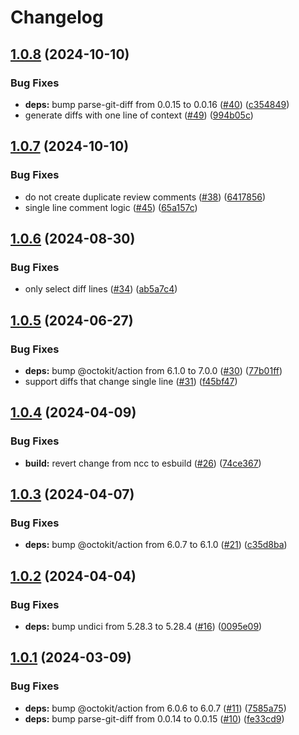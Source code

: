 # Changelog

## [1.0.8](https://github.com/parkerbxyz/suggest-changes/compare/v1.0.7...v1.0.8) (2024-10-10)


### Bug Fixes

* **deps:** bump parse-git-diff from 0.0.15 to 0.0.16 ([#40](https://github.com/parkerbxyz/suggest-changes/issues/40)) ([c354849](https://github.com/parkerbxyz/suggest-changes/commit/c35484939d5468a93d4c281bff5fa1e67a8339ec))
* generate diffs with one line of context ([#49](https://github.com/parkerbxyz/suggest-changes/issues/49)) ([994b05c](https://github.com/parkerbxyz/suggest-changes/commit/994b05c86015100c4eda318cb65edfad5dfc381c))

## [1.0.7](https://github.com/parkerbxyz/suggest-changes/compare/v1.0.6...v1.0.7) (2024-10-10)


### Bug Fixes

* do not create duplicate review comments ([#38](https://github.com/parkerbxyz/suggest-changes/issues/38)) ([6417856](https://github.com/parkerbxyz/suggest-changes/commit/6417856286dbc2a7fea6ec6d01744762e6bd9b5f))
* single line comment logic ([#45](https://github.com/parkerbxyz/suggest-changes/issues/45)) ([65a157c](https://github.com/parkerbxyz/suggest-changes/commit/65a157c51fe70f67e0e3b509f54731d495119987))

## [1.0.6](https://github.com/parkerbxyz/suggest-changes/compare/v1.0.5...v1.0.6) (2024-08-30)


### Bug Fixes

* only select diff lines ([#34](https://github.com/parkerbxyz/suggest-changes/issues/34)) ([ab5a7c4](https://github.com/parkerbxyz/suggest-changes/commit/ab5a7c493c9cd0fd803fc03b7dbb0b46f0fac814))

## [1.0.5](https://github.com/parkerbxyz/suggest-changes/compare/v1.0.4...v1.0.5) (2024-06-27)


### Bug Fixes

* **deps:** bump @octokit/action from 6.1.0 to 7.0.0 ([#30](https://github.com/parkerbxyz/suggest-changes/issues/30)) ([77b01ff](https://github.com/parkerbxyz/suggest-changes/commit/77b01ff6a926cf69c20028f148abee77d78090f4))
* support diffs that change single line ([#31](https://github.com/parkerbxyz/suggest-changes/issues/31)) ([f45bf47](https://github.com/parkerbxyz/suggest-changes/commit/f45bf47bb83a2b96a4fe053751de48719e3cec37))

## [1.0.4](https://github.com/parkerbxyz/suggest-changes/compare/v1.0.3...v1.0.4) (2024-04-09)


### Bug Fixes

* **build:** revert change from ncc to esbuild ([#26](https://github.com/parkerbxyz/suggest-changes/issues/26)) ([74ce367](https://github.com/parkerbxyz/suggest-changes/commit/74ce367024c362b52830e597181144172a4c6b97))

## [1.0.3](https://github.com/parkerbxyz/suggest-changes/compare/v1.0.2...v1.0.3) (2024-04-07)


### Bug Fixes

* **deps:** bump @octokit/action from 6.0.7 to 6.1.0 ([#21](https://github.com/parkerbxyz/suggest-changes/issues/21)) ([c35d8ba](https://github.com/parkerbxyz/suggest-changes/commit/c35d8ba468a10051e523f4382e5706beac22fd33))

## [1.0.2](https://github.com/parkerbxyz/suggest-changes/compare/v1.0.1...v1.0.2) (2024-04-04)


### Bug Fixes

* **deps:** bump undici from 5.28.3 to 5.28.4 ([#16](https://github.com/parkerbxyz/suggest-changes/issues/16)) ([0095e09](https://github.com/parkerbxyz/suggest-changes/commit/0095e0925aae1f8c355dc7bb679235a6eba8db04))

## [1.0.1](https://github.com/parkerbxyz/suggest-changes/compare/v1.0.0...v1.0.1) (2024-03-09)


### Bug Fixes

* **deps:** bump @octokit/action from 6.0.6 to 6.0.7 ([#11](https://github.com/parkerbxyz/suggest-changes/issues/11)) ([7585a75](https://github.com/parkerbxyz/suggest-changes/commit/7585a75a2cd7c63ad003c8d5f8f33a3cd9822a5b))
* **deps:** bump parse-git-diff from 0.0.14 to 0.0.15 ([#10](https://github.com/parkerbxyz/suggest-changes/issues/10)) ([fe33cd9](https://github.com/parkerbxyz/suggest-changes/commit/fe33cd9289da812497ed627fb0977dfc4a985774))
